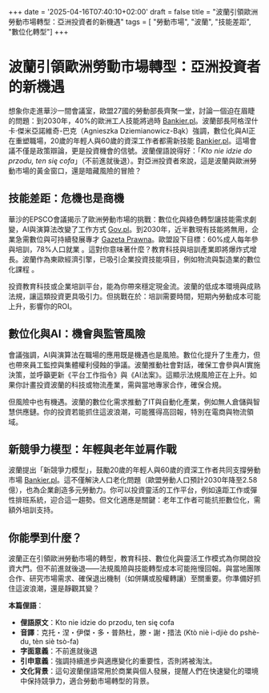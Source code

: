 +++
date = '2025-04-16T07:40:10+02:00'
draft = false
title = "波蘭引領歐洲勞動市場轉型：亞洲投資者的新機遇"
tags = [ "勞動市場", "波蘭", "技能差距", "數位化轉型"]
+++

# 波蘭引領歐洲勞動市場轉型：亞洲投資者的新機遇

想象你走進華沙一間會議室，歐盟27國的勞動部長齊聚一堂，討論一個迫在眉睫的問題：到2030年，40%的歐洲工人技能將過時 [Bankier.pl](https://www.bankier.pl/wiadomosc/Za-5-lat-az-40-proc-umiejetnosci-obecnych-pracownikow-juz-sie-nie-przyda-8925746.html)。波蘭部長阿格涅什卡·傑米亞諾維奇-巴克（Agnieszka Dziemianowicz-Bąk）強調，數位化與AI正在重塑職場，20歲的年輕人與60歲的資深工作者都需新技能 [Bankier.pl](https://www.bankier.pl/wiadomosc/Szefowa-MRPiPS-o-nowym-modelu-konkurencyjnosci-czyli-dwudziestolatek-i-szescdziesieciolatek-na-rynku-pracy-8925661.html)。這場會議不僅是政策辯論，更是投資機會的信號。波蘭俚語說得好：「*Kto nie idzie do przodu, ten się cofa*」（不前進就後退）。對亞洲投資者來說，這是波蘭與歐洲勞動市場的黃金窗口，還是暗藏風險的冒險？

## 技能差距：危機也是商機

華沙的EPSCO會議揭示了歐洲勞動市場的挑戰：數位化與綠色轉型讓技能需求劇變，AI與演算法改變了工作方式 [Gov.pl](https://www.gov.pl/web/rodzina/przyszlosc-rynku-pracy-w-europie-ministrowie-ue-debatowali-w-warszawie)。到2030年，近半數現有技能將無用，企業急需數位與可持續發展專才 [Gazeta Prawna](https://www.gazetaprawna.pl/wiadomosci/kraj/artykuly/9778416,dziemianowicz-bak-do-2030-r-blisko-polowa-umiejetnosci-pracownikow-b.html)。歐盟設下目標：60%成人每年參與培訓，78%人口就業 。這對你意味著什麼？教育科技與培訓產業即將爆炸式增長。波蘭作為東歐經濟引擎，已吸引企業投資技能項目，例如物流與製造業的數位化課程 。

投資教育科技或企業培訓平台，能為你帶來穩定現金流。波蘭的低成本環境與成熟法規，讓這類投資更具吸引力。但挑戰在於：培訓需要時間，短期內勞動成本可能上升，影響你的ROI。

## 數位化與AI：機會與監管風險

會議強調，AI與演算法在職場的應用既是機遇也是風險。數位化提升了生產力，但也帶來員工監控與集體權利侵蝕的爭議。波蘭推動社會對話，確保工會參與AI實施決策，並呼籲更新《平台工作指令》與《AI法案》。這顯示法規風險正在上升。如果你計畫投資波蘭的科技或物流產業，需與當地專家合作，確保合規。

但風險中也有機遇。波蘭的數位化需求推動了IT與自動化產業，例如無人倉儲與智慧供應鏈。你的投資若能抓住這波浪潮，可能獲得高回報，特別在電商與物流領域。

## 新競爭力模型：年輕與老年並肩作戰

波蘭提出「新競爭力模型」，鼓勵20歲的年輕人與60歲的資深工作者共同支撐勞動市場 [Bankier.pl](https://www.bankier.pl/wiadomosc/Szefowa-MRPiPS-o-nowym-modelu-konkurencyjnosci-czyli-dwudziestolatek-i-szescdziesieciolatek-na-rynku-pracy-8925661.html)。這不僅解決人口老化問題（歐盟勞動人口預計2030年降至2.58億），也為企業創造多元勞動力。你可以投資靈活的工作平台，例如遠距工作或彈性排班系統，迎合這一趨勢。但文化適應是關鍵：老年工作者可能抗拒數位化，需額外培訓支持。

## 你能學到什麼？

波蘭正在引領歐洲勞動市場的轉型，教育科技、數位化與靈活工作模式為你開啟投資大門。但不前進就後退——法規風險與技能轉型成本可能拖慢回報。與當地團隊合作、研究市場需求、確保退出機制（如併購或股權轉讓）至關重要。你準備好抓住這波浪潮，還是靜觀其變？

**本篇俚語**：

- **俚語原文**：Kto nie idzie do przodu, ten się cofa
- **音譯**：克托・涅・伊傑・多・普熱杜，滕・謝・措法 (Ktò niè i-djiè do pshè-du, tèn siè tsò-fa)
- **字面意義**：不前進就後退
- **引申意義**：強調持續進步與適應變化的重要性，否則將被淘汰。
- **文化背景**：這句波蘭俚語常用於商業與個人發展，提醒人們在快速變化的環境中保持競爭力，適合勞動市場轉型的背景。